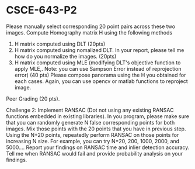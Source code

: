 # CSCE-643-P2
Please manually select corresponding 20 point pairs across these two images. Compute Homography matrix H using the following methods
1.	H matrix computed using  DLT (20pts)
2.	H matrix computed using nomalized DLT. In your report, please tell me how do you normalize the images. (20pts)
3.	H matrix computed using MLE (modifying DLT's objective function to apply 	MLE,. Note: you can use Sampson Error instead of reprojection error) (40 pts)
Please compose panorama using the H you obtained for each cases. Again, you can use opencv or matlab functions to reproject image.

Peer Grading (20 pts).

Challenge 2: Implement RANSAC (Dot not using any existing RANSAC functions  embedded in existing libraries). In you program, please make sure that you can randomly generate N false corresponding points for both images. Mix those points with the 20 points that you have in previous step. Using the N+20 points, repeatedly perform RANSAC on those points for increasing N size. For example, you can try N=20, 200, 1000, 2000, and 5000.... Report your findings on RANSAC time and inlier detection accuracy. Tell me when RANSAC would fail and provide probability analysis on your findings.
